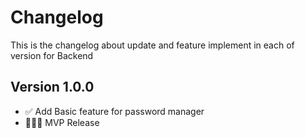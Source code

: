 # Changelog

This is the changelog about update and feature implement in each of version for Backend

## Version 1.0.0

- ✅ Add Basic feature for password manager
- 🧑🏿‍💻 MVP Release
